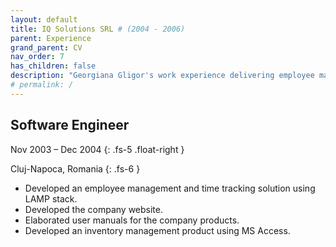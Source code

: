```yaml
---
layout: default
title: IQ Solutions SRL # (2004 - 2006)
parent: Experience
grand_parent: CV
nav_order: 7
has_children: false
description: "Georgiana Gligor's work experience delivering employee management and inventory management solutions for medium-sized local companies"
# permalink: /
---
```


## Software Engineer

Nov 2003 – Dec 2004
{: .fs-5 .float-right }

Cluj-Napoca, Romania
{: .fs-6 }

- Developed an employee management and time tracking solution using LAMP stack. 
- Developed the company website.
- Elaborated user manuals for the company products.
- Developed an inventory management product using MS Access.
